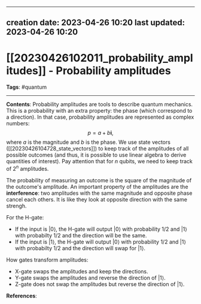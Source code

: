 
---
creation date: 2023-04-26 10:20
last updated: 2023-04-26 10:20
---
# [[20230426102011_probability_amplitudes]] - Probability amplitudes
__Tags__: #quantum

---
__Contents__: Probability amplitudes are tools to describe quantum mechanics. This is a probability with an extra property: the phase (which correspond to a direction).
In that case, probability amplitudes are represented as complex numbers:
$$p = a + b\mathbf{i},$$
where $a$ is the magnitude and $b$ is the phase. We use state vectors ([[20230426104728_state_vectors]]) to keep track of the amplitudes of all possible outcomes (and thus, it is possible to use linear algebra to derive quantities of interest). Pay attention that for $n$ qubits, we need to keep track of $2^n$ amplitudes.

The probability of measuring an outcome is the square of the magnitude of the outcome's amplitude. An important property of the amplitudes are the **interference**: two amplitudes with the same magnitude and opposite phase cancel each others. It is like they look at opposite direction with the same strengh. 

For the H-gate:
* If the input is $\left|0\right>$, the H-gate will output $\left|0\right>$ with probability $1/2$ and $\left|1\right>$ with probabilty $1/2$ and the direction will be the same.
* If the input is $\left|1\right>$, the H-gate will output $\left|0\right>$ with probability $1/2$ and $\left|1\right>$ with probabilty $1/2$ and the direction will swap for $\left| 1\right>$.

How gates transform amplitudes:
* X-gate swaps the amplitudes and keep the directions.
* Y-gate swaps the amplitudes and reverse the direction of $\left| 1 \right>$.
* Z-gate does not swap the amplitudes but reverse the direction of $\left| 1\right>$.

__References__:


